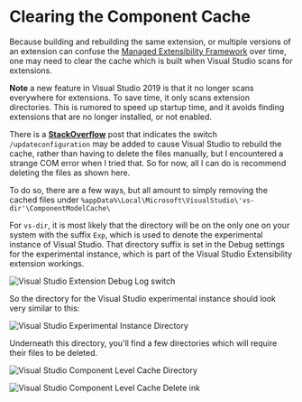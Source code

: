 # Clearing the Component Cache
Because building and rebuilding the same extension, or multiple versions of an extension can confuse the 
[Managed Extensibility Framework](https://docs.microsoft.com/en-us/visualstudio/extensibility/managed-extensibility-framework-in-the-editor?view=vs-2019) over time, one
may need to clear the cache which is built when Visual Studio scans for extensions.

**Note** a new feature in Visual Studio 2019 is that it no longer scans everywhere for extensions.  To save time, it only scans extension directories.  This is rumored to speed up startup time, and it avoids finding extensions that are no longer installed, or not enabled.

There is a [**StackOverflow**](https://stackoverflow.com/questions/39445434/debugging-exceptions-thrown-by-visual-studio-extension) 
post that indicates the switch `/updateconfiguration` may be added to cause Visual Studio to rebuild the cache,
rather than having to delete the files manually, but I encountered a strange COM error when I tried that.  So for now, all I can do is recommend
deleting the files as shown here.

To do so, there are a few ways, but all amount to simply removing the cached files under 
`%appData%\Local\Microsoft\VisualStudio\'vs-dir'\ComponentModelCache\`

For `vs-dir`, it is most likely that the directory will be on the only one on your system with the suffix `Exp`, which is used to denote
the experimental instance of Visual Studio.  That directory suffix is set in the Debug settings for the experimental instance, which is part of the Visual Studio Extensibility
extension workings.

![Visual Studio Extension Debug Log switch](https://user-images.githubusercontent.com/7321962/100649961-1eef0500-333b-11eb-97f6-b0cd4074769b.jpg)

So the directory for the Visual Studio experimental instance should look very similar to this:

![Visual Studio Experimental Instance Directory](https://user-images.githubusercontent.com/7321962/100649946-18608d80-333b-11eb-80b7-6a8cb552eac2.jpg)

Underneath this directory, you'll find a few directories which will require their files to be deleted.

![Visual Studio Component Level Cache Directory](https://user-images.githubusercontent.com/7321962/100649976-26161300-333b-11eb-8fff-bb48035a4773.jpg)

![Visual Studio Component Level Cache Delete ink](https://user-images.githubusercontent.com/7321962/100649996-2ca48a80-333b-11eb-8d23-b4fe473bfd4b.jpg)




